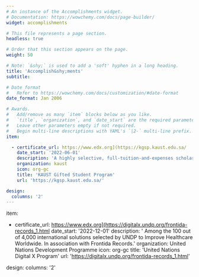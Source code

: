 ```yaml
---
# An instance of the Accomplishments widget.
# Documentation: https://wowchemy.com/docs/page-builder/
widget: accomplishments

# This file represents a page section.
headless: true

# Order that this section appears on the page.
weight: 50

# Note: `&shy;` is used to add a 'soft' hyphen in a long heading.
title: 'Accomplish&shy;ments'
subtitle:

# Date format
#   Refer to https://wowchemy.com/docs/customization/#date-format
date_format: Jan 2006

# Awards.
#   Add/remove as many `item` blocks below as you like.
#   `title`, `organization`, and `date_start` are the required parameters.
#   Leave other parameters empty if not required.
#   Begin multi-line descriptions with YAML's `|2-` multi-line prefix.
item:

  - certificate_url: https://www.edx.org](https://kgsp.kaust.edu.sa/
    date_start: '2022-06-01'
    description: 'A highly selective, full-tuition-and-expenses scholarship, awarded to few outstanding Saudi students.'
    organization: kaust
    icon: org-gc
    title: 'KAUST Gifted Student Program'
    url: 'https://kgsp.kaust.edu.sa/'

design:
  columns: '2'
---
```


item:

  - certificate_url: https://www.edx.org](https://digitalx.undp.org/frontida-records_1.html
    date_start: '2022-12-01'
    description: ' Among the 100 out of 4,000 international solutions selected by UNDP to Improve Healthcare Worldwide. In association with Frontida Records.'
    organization: United Nations Development Programme
    icon: org-gc
    title: 'United Nations Digital X Program'
    url: 'https://digitalx.undp.org/frontida-records_1.html'

design:
  columns: '2'
